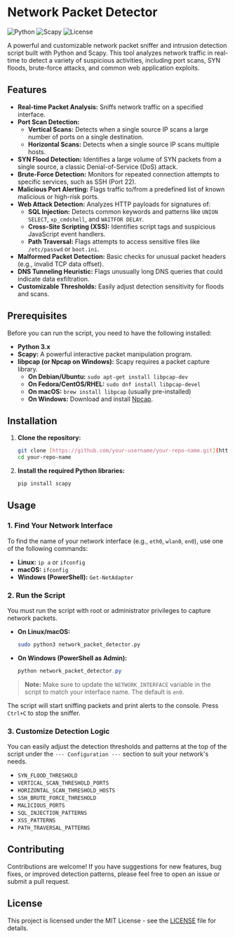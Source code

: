 # Network Packet Detector

![Python](https://img.shields.io/badge/Python-3.x-blue.svg)
![Scapy](https://img.shields.io/badge/Scapy-Installed-green.svg)
![License](https://img.shields.io/badge/License-MIT-yellow.svg)

A powerful and customizable network packet sniffer and intrusion detection script built with Python and Scapy. This tool analyzes network traffic in real-time to detect a variety of suspicious activities, including port scans, SYN floods, brute-force attacks, and common web application exploits.

## Features

* **Real-time Packet Analysis:** Sniffs network traffic on a specified interface.
* **Port Scan Detection:**
    * **Vertical Scans:** Detects when a single source IP scans a large number of ports on a single destination.
    * **Horizontal Scans:** Detects when a single source IP scans multiple hosts.
* **SYN Flood Detection:** Identifies a large volume of SYN packets from a single source, a classic Denial-of-Service (DoS) attack.
* **Brute-Force Detection:** Monitors for repeated connection attempts to specific services, such as SSH (Port 22).
* **Malicious Port Alerting:** Flags traffic to/from a predefined list of known malicious or high-risk ports.
* **Web Attack Detection:** Analyzes HTTP payloads for signatures of:
    * **SQL Injection:** Detects common keywords and patterns like `UNION SELECT`, `xp_cmdshell`, and `WAITFOR DELAY`.
    * **Cross-Site Scripting (XSS):** Identifies script tags and suspicious JavaScript event handlers.
    * **Path Traversal:** Flags attempts to access sensitive files like `/etc/passwd` or `boot.ini`.
* **Malformed Packet Detection:** Basic checks for unusual packet headers (e.g., invalid TCP data offset).
* **DNS Tunneling Heuristic:** Flags unusually long DNS queries that could indicate data exfiltration.
* **Customizable Thresholds:** Easily adjust detection sensitivity for floods and scans.

## Prerequisites

Before you can run the script, you need to have the following installed:

* **Python 3.x**
* **Scapy:** A powerful interactive packet manipulation program.
* **libpcap (or Npcap on Windows):** Scapy requires a packet capture library.
    * **On Debian/Ubuntu:** `sudo apt-get install libpcap-dev`
    * **On Fedora/CentOS/RHEL:** `sudo dnf install libpcap-devel`
    * **On macOS:** `brew install libpcap` (usually pre-installed)
    * **On Windows:** Download and install [Npcap](https://nmap.org/npcap/).

## Installation

1.  **Clone the repository:**
    ```bash
    git clone [https://github.com/your-username/your-repo-name.git](https://github.com/your-username/your-repo-name.git)
    cd your-repo-name
    ```

2.  **Install the required Python libraries:**
    ```bash
    pip install scapy
    ```

## Usage

### 1. Find Your Network Interface

To find the name of your network interface (e.g., `eth0`, `wlan0`, `en0`), use one of the following commands:

* **Linux:** `ip a` or `ifconfig`
* **macOS:** `ifconfig`
* **Windows (PowerShell):** `Get-NetAdapter`

### 2. Run the Script

You must run the script with root or administrator privileges to capture network packets.

* **On Linux/macOS:**
    ```bash
    sudo python3 network_packet_detector.py
    ```
* **On Windows (PowerShell as Admin):**
    ```powershell
    python network_packet_detector.py
    ```

> **Note:** Make sure to update the `NETWORK_INTERFACE` variable in the script to match your interface name. The default is `en0`.

The script will start sniffing packets and print alerts to the console. Press `Ctrl+C` to stop the sniffer.

### 3. Customize Detection Logic

You can easily adjust the detection thresholds and patterns at the top of the script under the `--- Configuration ---` section to suit your network's needs.

* `SYN_FLOOD_THRESHOLD`
* `VERTICAL_SCAN_THRESHOLD_PORTS`
* `HORIZONTAL_SCAN_THRESHOLD_HOSTS`
* `SSH_BRUTE_FORCE_THRESHOLD`
* `MALICIOUS_PORTS`
* `SQL_INJECTION_PATTERNS`
* `XSS_PATTERNS`
* `PATH_TRAVERSAL_PATTERNS`

## Contributing

Contributions are welcome! If you have suggestions for new features, bug fixes, or improved detection patterns, please feel free to open an issue or submit a pull request.

## License

This project is licensed under the MIT License - see the [LICENSE](LICENSE) file for details.
